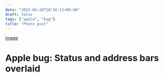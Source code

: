 ```yaml
---
date: "2015-04-28T18:56:11+00:00"
draft: false
tags: ["apple", "bug"]
title: "Photo post"
---
```

[image](/img/2015-04-28-photo-post/c30e9bbc41fc15c12b362c50631b8e13239880066af26e6abe5ac5e3eb045ec3.jpg)



# Apple bug: Status and address bars overlaid

